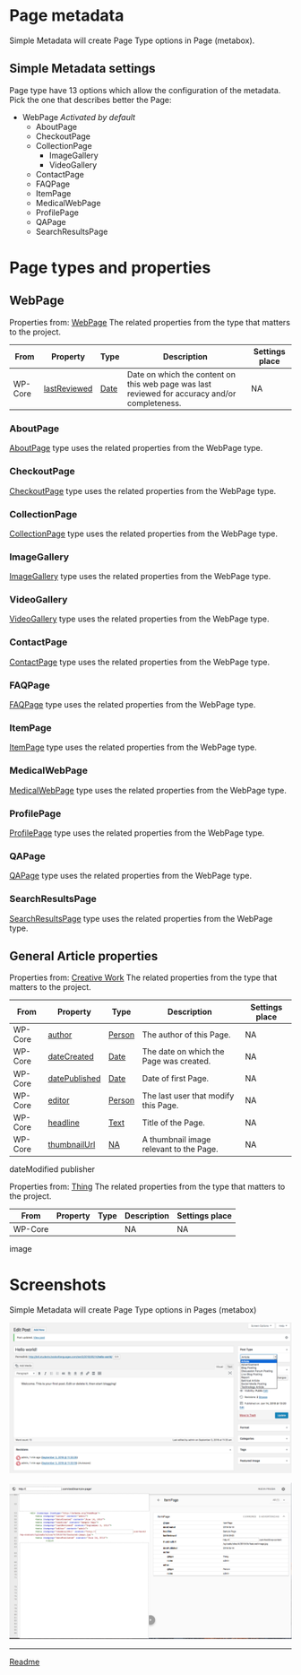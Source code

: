 # Page metadata
Simple Metadata will create Page Type options in Page (metabox).

## Simple Metadata settings
Page type have 13 options which allow the configuration of the metadata. Pick the one that describes better the Page:
* WebPage *Activated by default*
  * AboutPage
  * CheckoutPage
  * CollectionPage
    * ImageGallery
    * VideoGallery
  * ContactPage
  * FAQPage
  * ItemPage
  * MedicalWebPage
  * ProfilePage
  * QAPage
  * SearchResultsPage

# Page types and properties

## WebPage

Properties from: [WebPage](https://schema.org/Article "https://schema.org/WebPage")
The related properties from the type that matters to the project.

| From | Property | Type | Description | Settings place |
| ---- | -------- |----- | ----------- | --------------
| WP-Core | [lastReviewed](https://schema.org/lastReviewed) | [Date](https://schema.org/Date) | 	Date on which the content on this web page was last reviewed for accuracy and/or completeness. | NA

### AboutPage

[AboutPage](https://schema.org/AboutPage "https://schema.org/AboutPage") type uses the related properties from the WebPage type.

### CheckoutPage

[CheckoutPage](https://schema.org/CheckoutPage "https://schema.org/CheckoutPage") type uses the related properties from the WebPage type.

### CollectionPage

[CollectionPage](https://schema.org/CollectionPage "https://schema.org/CollectionPage") type uses the related properties from the WebPage type.

### ImageGallery

[ImageGallery](https://schema.org/ImageGallery "https://schema.org/ImageGallery") type uses the related properties from the WebPage type.

### VideoGallery

[VideoGallery](https://schema.org/VideoGallery "https://schema.org/VideoGallery") type uses the related properties from the WebPage type.

### ContactPage

[ContactPage](https://schema.org/ContactPage "https://schema.org/ContactPage") type uses the related properties from the WebPage type.

### FAQPage

[FAQPage](https://schema.org/FAQPage "https://schema.org/FAQPage") type uses the related properties from the WebPage type.

### ItemPage

[ItemPage](https://schema.org/ItemPage "https://schema.org/ItemPage") type uses the related properties from the WebPage type.

### MedicalWebPage

[MedicalWebPage](https://schema.org/MedicalWebPage "https://schema.org/MedicalWebPage") type uses the related properties from the WebPage type.

### ProfilePage

[ProfilePage](https://schema.org/ProfilePage "https://schema.org/ProfilePage") type uses the related properties from the WebPage type.

### QAPage

[QAPage](https://schema.org/QAPage "https://schema.org/QAPage") type uses the related properties from the WebPage type.

### SearchResultsPage

[SearchResultsPage](https://schema.org/SearchResultsPage "https://schema.org/SearchResultsPage") type uses the related properties from the WebPage type.

## General Article properties

Properties from: [Creative Work](https://schema.org/CreativeWork "https://schema.org/CreativeWork")
The related properties from the type that matters to the project.

| From | Property | Type | Description | Settings place |
| ---- | -------- |----- | ----------- | --------------
| WP-Core | [author](https://schema.org/author) | [Person](https://schema.org/Person) | The author of this Page.  | NA
| WP-Core | [dateCreated](https://schema.org/dateCreated) | [Date](https://schema.org/Date) | The date on which the Page was created. | NA
| WP-Core | [datePublished](https://schema.org/datePublished) | [Date](https://schema.org/Date) | Date of first Page. | NA
| WP-Core | [editor](https://schema.org/editor) | [Person](https://schema.org/Person) | The last user that modify this Page.  | NA
| WP-Core | [headline](https://schema.org/headline) | [Text](https://schema.org/Text) | Title of the Page. | NA
| WP-Core | [thumbnailUrl](https://schema.org/thumbnailUrl) | [NA](https://schema.org/URL) | A thumbnail image relevant to the Page. | NA

dateModified
publisher


Properties from: [Thing](https://schema.org/Thing "https://schema.org/Thing")
The related properties from the type that matters to the project.

| From | Property | Type | Description | Settings place |
| ---- | -------- |----- | ----------- | --------------
| WP-Core | []() | []() | 	NA | NA

image

# Screenshots

Simple Metadata will create Page Type options in Pages (metabox)

![settings post](/doc/images/settings-post.png)

![structured data page](/doc/images/structured-data-page.png)

---




[Readme](//Readme.md)
